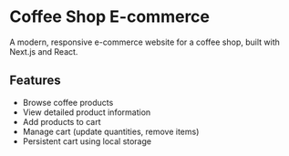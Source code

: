 # Coffee Shop E-commerce

A modern, responsive e-commerce website for a coffee shop, built with Next.js and React.

## Features

- Browse coffee products
- View detailed product information
- Add products to cart
- Manage cart (update quantities, remove items)
- Persistent cart using local storage



